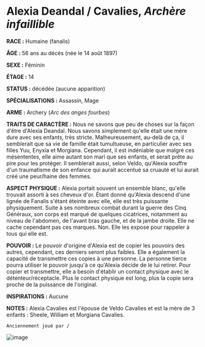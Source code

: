 # Alexia Deandal / Cavalies, *Archère infaillible*

**RACE :** Humaine (fanalis)

**ÂGE :** 56 ans au décès (née le 14 août 1897)

**SEXE :** Féminin

**ÉTAGE :** 14

**STATUS :** décédée (aucune apparition)

**SPÉCIALISATIONS :** Assassin, Mage

**ARME :** Archery (*Arc des anges fourbes*)

**TRAITS DE CARACTÈRE :** Nous ne savons que peu de choses sur la façon d'être d'Alexia Deandal. Nous savons simplement qu'elle était une mère dure avec ses enfants, très stricte. Malheureusement, au-delà de ça, il semblerait que sa vie de famille était tumultueuse, en particulier avec ses filles Yuu, Enyxia et Morgiana. Cependant, il est indéniable que malgré ces mésententes, elle aime autant son mari que ses enfants, et serait prête au pire pour les protéger. Il semblerait aussi, selon Veldo, qu'Alexia souffre d'un traumatisme de son enfance qui aurait accentué sa cruauté et lui aurait créé une peur/haine des femmes.

**ASPECT PHYSIQUE :** Alexia portait souvent un ensemble blanc, qu'elle trouvait assorti à ses cheveux d'or. Étant donné qu'Alexia descend d'une lignée de Fanalis s'étant éteinte avec elle, elle est très puissante physiquement. Suite à ses nombreux combat durant la guerre des Cinq Généraux, son corps est marqué de quelques cicatrices, notamment au niveau de l'abdomen, de l'avant bras gauche, et de la jambe droite. Elle ne cache cependant pas ces marques. Non. Elle les expose pour rappeler à tous qui elle est.

**POUVOIR :** Le pouvoir d'origine d'Alexia est de copier les pouvoirs des autres, cependant, ces derniers seront plus faibles. Elle a également la capacité de transmettre ces copies à une personne. La personne tierce pourra utiliser le pouvoir jusqu'à ce qu'Alexia décide de le lui retirer. Pour copier et transmettre, elle a besoin d'établir un contact physique avec le détenteur/réceptacle. Plus le contact physique est long, plus la copie sera proche de la puissance de l'original.

**INSPIRATIONS :** Aucune

**NOTES :** Alexia Cavalies est l'épouse de Veldo Cavalies et est la mère de 3 enfants : Sheele, William et Morgiana Cavalies.

`Anciennement joué par /`

![image](https://enyxia.alkanife.fr/images/characters/alexia.png)
